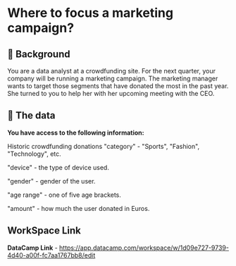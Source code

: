 # Where to focus a marketing campaign?

## 📖 Background
You are a data analyst at a crowdfunding site. For the next quarter, your company will be running a marketing campaign. The marketing manager wants to target those segments that have donated the most in the past year. She turned to you to help her with her upcoming meeting with the CEO.

## 💾 The data
**You have access to the following information:**

Historic crowdfunding donations
"category" - "Sports", "Fashion", "Technology", etc.

"device" - the type of device used.

"gender" - gender of the user.

"age range" - one of five age brackets.

"amount" - how much the user donated in Euros.

## WorkSpace Link 

**DataCamp Link** - https://app.datacamp.com/workspace/w/1d09e727-9739-4d40-a00f-fc7aa1767bb8/edit
